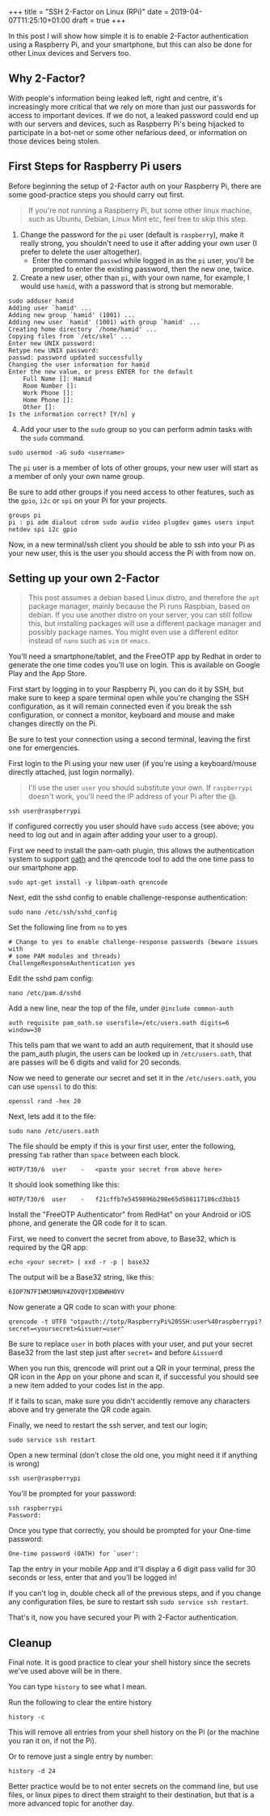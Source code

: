 +++
title = "SSH 2-Factor on Linux (RPi)"
date = 2019-04-07T11:25:10+01:00
draft = true
+++

In this post I will show how simple it is to enable 2-Factor authentication using a Raspberry Pi, and your smartphone,
but this can also be done for other Linux devices and Servers too.

<!--more-->

## Why 2-Factor?

With people's information being leaked left, right and centre, it's increasingly more critical that we rely on more than
just our passwords for access to important devices. If we do not, a leaked password could end up with our servers and devices, such as Raspberry Pi's
being hijacked to participate in a bot-net or some other nefarious deed, or information on those devices being stolen.

## First Steps for Raspberry Pi users

Before beginning the setup of 2-Factor auth on your Raspberry Pi, there are some good-practice steps you should carry out first.

> If you're not running a Raspberry Pi, but some other linux machine, such as Ubuntu, Debian, Linux Mint etc, feel free to skip this step. 

1. Change the password for the `pi` user (default is `raspberry`), make it really strong, you shouldn't need to use it after adding your own user (I prefer to delete the user altogether).
    - Enter the command `passwd` while logged in as the `pi` user, you'll be prompted to enter the existing password, then the new one, twice.
2. Create a new user, other than `pi`, with your own name, for example, I would use `hamid`, with a password that is strong but memorable.

```
sudo adduser hamid
Adding user `hamid' ...
Adding new group `hamid' (1001) ...
Adding new user `hamid' (1001) with group `hamid' ...
Creating home directory `/home/hamid' ...
Copying files from `/etc/skel' ...
Enter new UNIX password: 
Retype new UNIX password: 
passwd: password updated successfully
Changing the user information for hamid
Enter the new value, or press ENTER for the default
    Full Name []: Hamid
    Room Number []: 
    Work Phone []: 
    Home Phone []: 
    Other []: 
Is the information correct? [Y/n] y
```

4. Add your user to the `sudo` group so you can perform admin tasks with the `sudo` command.

```
sudo usermod -aG sudo <username>
```
The `pi` user is a member of lots of other groups, your new user will start as a member of only your own name group.

Be sure to add other groups if you need access to other features, such as the `gpio`, `i2c` or `spi` on your Pi for your projects.

```
groups pi
pi : pi adm dialout cdrom sudo audio video plugdev games users input netdev spi i2c gpio
```

Now, in a new terminal/ssh client you should be able to ssh into your Pi as your new user, this is the user you should access the Pi with from now on.

## Setting up your own 2-Factor

> This post assumes a debian based Linux distro, and therefore the `apt` package manager, mainly because the Pi runs Raspbian, based on debian.
> If you use another distro on your server, you can still follow this, but installing packages will use a different package manager and possibly package names.
> You might even use a different editor instead of `nano` such as `vim` or `emacs`.

You'll need a smartphone/tablet, and the FreeOTP app by Redhat in order to generate the one time codes you'll use on login. This is available on Google Play and the App Store.

First start by logging in to your Raspberry Pi, you can do it by SSH, but make sure to keep a spare terminal open while you're 
changing the SSH configuration, as it will remain connected even if you break the ssh configuration, or connect a monitor, keyboard and mouse and make changes directly on the Pi.

Be sure to test your connection using a second terminal, leaving the first one for emergencies.

First login to the Pi using your new user (if you're using a keyboard/mouse directly attached, just login normally).

> I'll use the user `user` you should substitute your own. If `raspberrypi` doesn't work, you'll need the IP address of your Pi after the @.

```shell
ssh user@raspberrypi
```
If configured correctly you user should have `sudo` access (see above; you need to log out and in again after adding your user to a group).

First we need to install the pam-oath plugin, this allows the authentication system to support [oath](http://www.nongnu.org/oath-toolkit/index.html)
and the qrencode tool to add the one time pass to our smartphone app.
```
sudo apt-get install -y libpam-oath qrencode
```

Next, edit the sshd config to enable challenge-response authentication:
```
sudo nano /etc/ssh/sshd_config
```
Set the following line from `no` to yes
```
# Change to yes to enable challenge-response passwords (beware issues with
# some PAM modules and threads)
ChallengeResponseAuthentication yes
```

Edit the sshd pam config:
```shell
nano /etc/pam.d/sshd
```

Add a new line, near the top of the file, under `@include common-auth`

```shell
auth requisite pam_oath.so usersfile=/etc/users.oath digits=6 window=30
```
This tells pam that we want to add an auth requirement, that it should use the pam_auth plugin, 
the users can be looked up in `/etc/users.oath`, that are passes will be 6 digits and valid for 20 seconds.

Now we need to generate our secret and set it in the `/etc/users.oath`, you can use `openssl` to do this:

```shell
openssl rand -hex 20
```

Next, lets add it to the file:
```shell
sudo nano /etc/users.oath
```
The file should be empty if this is your first user, enter the following, pressing `Tab` rather than `space` between each block.
```shell
HOTP/T30/6  user    -   <paste your secret from above here>
```
It should look something like this:
```shell
HOTP/T30/6  user    -   f21cffb7e5459896b298e65d586117186cd3bb15
```

Install the "FreeOTP Authenticator" from RedHat" on your Android or iOS phone, and generate the QR code for it to scan.

First, we need to convert the secret from above, to Base32, which is required by the QR app:
```shell
echo <your secret> | xxd -r -p | base32
```
The output will be a Base32 string, like this:
```shell
6IOP7N7FIWMJNMUY4ZOVQYIXDBWNHOYV
```

Now generate a QR code to scan with your phone:

```shell
qrencode -t UTF8 "otpauth://totp/RaspberryPi%20SSH:user%40raspberrypi?secret=<yoursecret>&issuer=user"
```
Be sure to replace `user` in both places with your user, and put your secret Base32 from the last step just after `secret=` and before `&issuer`d

When you run this, qrencode will print out a QR in your terminal, press the QR icon in the App on your phone and scan it, 
if successful you should see a new item added to your codes list in the app.

If it fails to scan, make sure you didn't accidently remove any characters above and try generate the QR code again.

Finally, we need to restart the ssh server, and test our login;
```shell
sudo service ssh restart
```
Open a new terminal (don't close the old one, you might need it if anything is wrong)
```shell
ssh user@raspberrypi
```
You'll be prompted for your password:
```
ssh raspberrypi
Password:
```
Once you type that correctly, you should be prompted for your One-time password:
```
One-time password (OATH) for `user': 
```
Tap the entry in your mobile App and it'll display a 6 digit pass valid for 30 seconds or less, enter that and you'll be logged in!

If you can't log in, double check all of the previous steps, and if you change any configuration files, be sure to restart ssh `sudo service ssh restart`.

That's it, now you have secured your Pi with 2-Factor authentication.

## Cleanup

Final note. It is good practice to clear your shell history since the secrets we've used above will be in there.

You can type `history` to see what I mean.

Run the following to clear the entire history
```
history -c
```
This will remove all entries from your shell history on the Pi (or the machine you ran it on, if not the Pi).

Or to remove just a single entry by number:
```
history -d 24
```

Better practice would be to not enter secrets on the command line, but use files, or linux pipes to direct them straight to their destination, 
but that is a more advanced topic for another day.
